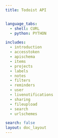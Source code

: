 ```yaml
---
title: Todoist API


language_tabs:
  - shell: CURL
  - python: PYTHON

includes:
  - introduction
  - accesstoken
  - apischema
  - items
  - projects
  - labels
  - notes
  - filters
  - reminders
  - user
  - livenotifications
  - sharing
  - fileupload
  - search
  - urlschemes

search: false
layout: doc_layout
---
```


<!--

The MIT License (MIT)

Copyright (c) 2014-2015 Doist

Permission is hereby granted, free of charge, to any person obtaining a copy
of this software and associated documentation files (the "Software"), to deal
in the Software without restriction, including without limitation the rights
to use, copy, modify, merge, publish, distribute, sublicense, and/or sell
copies of the Software, and to permit persons to whom the Software is
furnished to do so, subject to the following conditions:

The above copyright notice and this permission notice shall be included in all
copies or substantial portions of the Software.

THE SOFTWARE IS PROVIDED "AS IS", WITHOUT WARRANTY OF ANY KIND, EXPRESS OR
IMPLIED, INCLUDING BUT NOT LIMITED TO THE WARRANTIES OF MERCHANTABILITY,
FITNESS FOR A PARTICULAR PURPOSE AND NONINFRINGEMENT. IN NO EVENT SHALL THE
AUTHORS OR COPYRIGHT HOLDERS BE LIABLE FOR ANY CLAIM, DAMAGES OR OTHER
LIABILITY, WHETHER IN AN ACTION OF CONTRACT, TORT OR OTHERWISE, ARISING FROM,
OUT OF OR IN CONNECTION WITH THE SOFTWARE OR THE USE OR OTHER DEALINGS IN THE
SOFTWARE.

--> 

